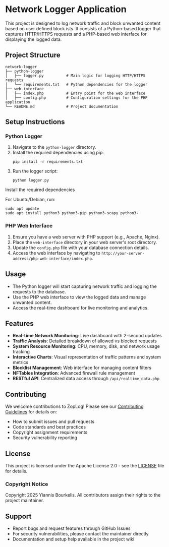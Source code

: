 # Network Logger Application

This project is designed to log network traffic and block unwanted content based on user defined block ists. It consists of a Python-based logger that captures HTTP/HTTPS requests and a PHP-based web interface for displaying the logged data.

## Project Structure

```
network-logger
├── python-logger
│   ├── logger.py          # Main logic for logging HTTP/HTTPS requests
│   └── requirements.txt   # Python dependencies for the logger
├── web-interface
│   ├── index.php          # Entry point for the web interface
│   ├── config.php         # Configuration settings for the PHP application
└── README.md              # Project documentation
```

## Setup Instructions

### Python Logger

1. Navigate to the `python-logger` directory.
2. Install the required dependencies using pip:
   ```
   pip install -r requirements.txt
   ```
3. Run the logger script:
   ```
   python logger.py
   ```

Install the required dependencies

For Ubuntu/Debian, run:
```
sudo apt update
sudo apt install python3 python3-pip python3-scapy python3-
```

### PHP Web Interface

1. Ensure you have a web server with PHP support (e.g., Apache, Nginx).
2. Place the `web-interface` directory in your web server's root directory.
3. Update the `config.php` file with your database connection details.
4. Access the web interface by navigating to `http://your-server-address/php-web-interface/index.php`.

## Usage

- The Python logger will start capturing network traffic and logging the requests to the database.
- Use the PHP web interface to view the logged data and manage unwanted content.
- Access the real-time dashboard for live monitoring and analytics.

## Features

- **Real-time Network Monitoring**: Live dashboard with 2-second updates
- **Traffic Analysis**: Detailed breakdown of allowed vs blocked requests
- **System Resource Monitoring**: CPU, memory, disk, and network usage tracking
- **Interactive Charts**: Visual representation of traffic patterns and system metrics
- **Blocklist Management**: Web interface for managing content filters
- **NFTables Integration**: Advanced firewall rule management
- **RESTful API**: Centralized data access through `/api/realtime_data.php`

## Contributing

We welcome contributions to ZopLog! Please see our [Contributing Guidelines](CONTRIBUTING.md) for details on:

- How to submit issues and pull requests
- Code standards and best practices
- Copyright assignment requirements
- Security vulnerability reporting

## License

This project is licensed under the Apache License 2.0 - see the [LICENSE](LICENSE) file for details.

### Copyright Notice

Copyright 2025 Yiannis Bourkelis. All contributors assign their rights to the project maintainer.

## Support

- Report bugs and request features through GitHub Issues
- For security vulnerabilities, please contact the maintainer directly
- Documentation and setup help available in the project wiki